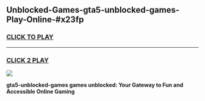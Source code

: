 
## Unblocked-Games-gta5-unblocked-games-Play-Online-#x23fp
<h3>
<a href="https://premium.freeplayer.one?title=gta5-unblocked-games&ref=27F">CLICK TO PLAY</a></h3>
<hr>

<h3>
<a href="https://premium.freeplayer.one?title=gta5-unblocked-games&ref=27F">CLICK 2 PLAY</a>
  
</h3>

<a href="https://premium.freeplayer.one?title=gta5-unblocked-games&ref=27F"><img src="https://clearcache.store/games.png"></a>


**gta5-unblocked-games games unblocked: Your Gateway to Fun and Accessible Online Gaming**
